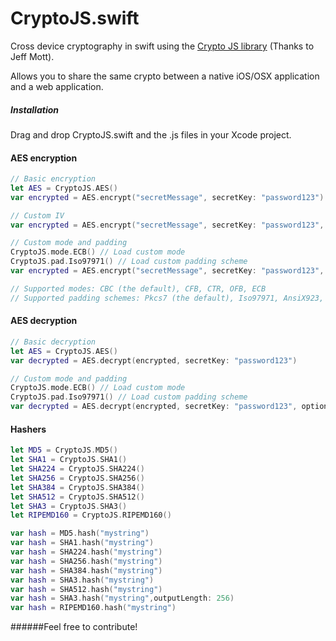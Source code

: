 # CryptoJS.swift
Cross device cryptography in swift using the [Crypto JS library](https://code.google.com/p/crypto-js/) (Thanks to Jeff Mott).

Allows you to share the same crypto between a native iOS/OSX application and a web application.

##### Installation

Drag and drop CryptoJS.swift and the .js files in your Xcode project.

#### AES encryption

```swift
// Basic encryption
let AES = CryptoJS.AES()
var encrypted = AES.encrypt("secretMessage", secretKey: "password123")

// Custom IV
var encrypted = AES.encrypt("secretMessage", secretKey: "password123", options:["iv":123])

// Custom mode and padding
CryptoJS.mode.ECB() // Load custom mode
CryptoJS.pad.Iso97971() // Load custom padding scheme
var encrypted = AES.encrypt("secretMessage", secretKey: "password123", options:[ "mode": CryptoJS.mode().ECB, "padding": CryptoJS.pad().Iso97971 ])

// Supported modes: CBC (the default), CFB, CTR, OFB, ECB
// Supported padding schemes: Pkcs7 (the default), Iso97971, AnsiX923, Iso10126, ZeroPadding, NoPadding
```

#### AES decryption

```swift
// Basic decryption
let AES = CryptoJS.AES()
var decrypted = AES.decrypt(encrypted, secretKey: "password123")

// Custom mode and padding
CryptoJS.mode.ECB() // Load custom mode
CryptoJS.pad.Iso97971() // Load custom padding scheme
var decrypted = AES.decrypt(encrypted, secretKey: "password123", options:[ "mode": CryptoJS.mode().ECB, "padding": CryptoJS.pad().Iso97971 ])
```

#### Hashers

```swift
let MD5 = CryptoJS.MD5()
let SHA1 = CryptoJS.SHA1()
let SHA224 = CryptoJS.SHA224()
let SHA256 = CryptoJS.SHA256()
let SHA384 = CryptoJS.SHA384()
let SHA512 = CryptoJS.SHA512()
let SHA3 = CryptoJS.SHA3()
let RIPEMD160 = CryptoJS.RIPEMD160()

var hash = MD5.hash("mystring")
var hash = SHA1.hash("mystring")
var hash = SHA224.hash("mystring")
var hash = SHA256.hash("mystring")
var hash = SHA384.hash("mystring")
var hash = SHA3.hash("mystring")
var hash = SHA512.hash("mystring")
var hash = SHA3.hash("mystring",outputLength: 256)
var hash = RIPEMD160.hash("mystring")
```

######Feel free to contribute!
